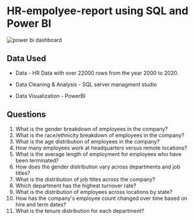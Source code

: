 # HR-empolyee-report using SQL and Power BI

![power bi dashboard](https://app.powerbi.com/view?r=eyJrIjoiZmNjMmU4ZmItNTgxNy00YWM1LTk0MWItODZkNDU1MzMxNGM2IiwidCI6ImRmODY3OWNkLWE4MGUtNDVkOC05OWFjLWM4M2VkN2ZmOTVhMCJ9)


## Data Used

- Data - HR Data with over 22000 rows from the year 2000 to 2020.

- Data Cleaning & Analysis - SQL server managment studio 

- Data Visualization - PowerBI

## Questions

1. What is the gender breakdown of employees in the company?
2. What is the race/ethnicity breakdown of employees in the company?
3. What is the age distribution of employees in the company?
4. How many employees work at headquarters versus remote locations?
5. What is the average length of employment for employees who have been terminated?
6. How does the gender distribution vary across departments and job titles?
7. What is the distribution of job titles across the company?
8. Which department has the highest turnover rate?
9. What is the distribution of employees across locations by state?
10. How has the company's employee count changed over time based on hire and term dates?
11. What is the tenure distribution for each department?
